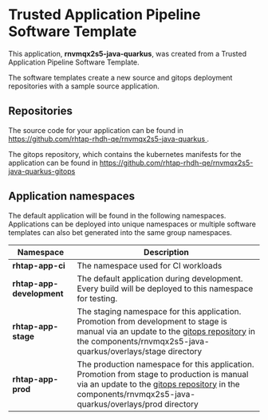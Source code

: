 # Trusted Application Pipeline Software Template

This application, **rnvmqx2s5-java-quarkus**, was created from a Trusted Application Pipeline Software Template.

The software templates create a new source and gitops deployment repositories with a sample source application. 

## Repositories

The source code for your application can be found in [https://github.com/rhtap-rhdh-qe/rnvmqx2s5-java-quarkus ](https://github.com/rhtap-rhdh-qe/rnvmqx2s5-java-quarkus ).
 
The gitops repository, which contains the kubernetes manifests for the application can be found in 
[https://github.com/rhtap-rhdh-qe/rnvmqx2s5-java-quarkus-gitops ](https://github.com/rhtap-rhdh-qe/rnvmqx2s5-java-quarkus-gitops ) 

## Application namespaces 

The default application will be found in the following namespaces. Applications can be deployed into unique namespaces or multiple software templates can also bet generated into the same group namespaces.  

|  Namespace   |  Description   |  
| -------- | -------- |
| **rhtap-app-ci** | The namespace used for CI workloads |
| **rhtap-app-development** | The default application during development. Every build will be deployed to this namespace for testing. |
| **rhtap-app-stage** | The staging namespace for this application. Promotion from development to stage is manual via an update to the [gitops repository](https://github.com/rhtap-rhdh-qe/rnvmqx2s5-java-quarkus-gitops ) in the components/rnvmqx2s5-java-quarkus/overlays/stage directory |
| **rhtap-app-prod** | The production namespace for this application. Promotion from stage to production is manual via an update to the [gitops repository](https://github.com/rhtap-rhdh-qe/rnvmqx2s5-java-quarkus-gitops ) in the components/rnvmqx2s5-java-quarkus/overlays/prod directory |